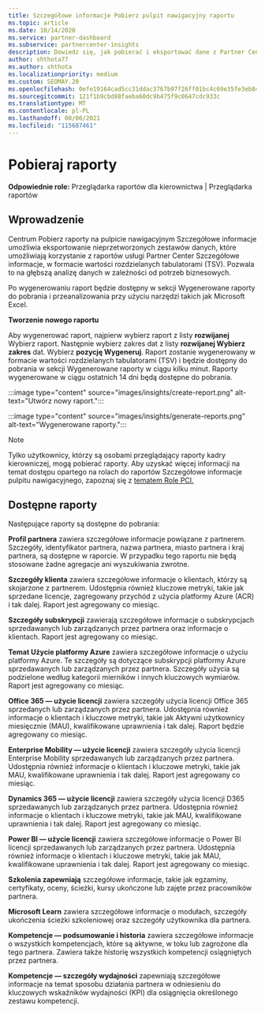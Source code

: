 ```yaml
---
title: Szczegółowe informacje Pobierz pulpit nawigacyjny raportu
ms.topic: article
ms.date: 10/14/2020
ms.service: partner-dashboard
ms.subservice: partnercenter-insights
description: Dowiedz się, jak pobierać i eksportować dane z Partner Center pulpitu nawigacyjnego raportowania i raportów Partner Center Szczegółowe informacje raportów.
author: shthota77
ms.author: shthota
ms.localizationpriority: medium
ms.custom: SEOMAY.20
ms.openlocfilehash: 0efe19164cad5cc31ddac3767b97f26ff01bc4c69e35fe3eb84708b0f86c1b80
ms.sourcegitcommit: 121f1b9cbd88faeba60dc9b475f9c0647cdc933c
ms.translationtype: MT
ms.contentlocale: pl-PL
ms.lasthandoff: 08/06/2021
ms.locfileid: "115687461"
---
```

# <a name="download-reports"></a>Pobieraj raporty

**Odpowiednie role:** Przeglądarka raportów dla kierownictwa | Przeglądarka raportów

## <a name="introduction"></a>Wprowadzenie

Centrum Pobierz raporty na pulpicie nawigacyjnym Szczegółowe informacje umożliwia eksportowanie nieprzetworzonych zestawów danych, które umożliwiają korzystanie z raportów usługi Partner Center Szczegółowe informacje, w formacie wartości rozdzielanych tabulatorami (TSV). Pozwala to na głębszą analizę danych w zależności od potrzeb biznesowych.

Po wygenerowaniu raport będzie dostępny  w sekcji Wygenerowane raporty do pobrania i przeanalizowania przy użyciu narzędzi takich jak Microsoft Excel.

**Tworzenie nowego raportu**

Aby wygenerować raport, najpierw wybierz raport z listy **rozwijanej** Wybierz raport. Następnie wybierz zakres dat z listy **rozwijanej Wybierz zakres** dat. Wybierz **pozycję Wygeneruj**. Raport zostanie wygenerowany w formacie wartości rozdzielanych tabulatorami (TSV) i będzie dostępny do pobrania w sekcji Wygenerowane raporty w ciągu kilku minut.  Raporty wygenerowane w ciągu ostatnich 14 dni będą dostępne do pobrania.

:::image type="content" source="images/insights/create-report.png" alt-text="Utwórz nowy raport.":::

:::image type="content" source="images/insights/generate-reports.png" alt-text="Wygenerowane raporty.":::

>[!NOTE] 
>Tylko użytkownicy, którzy są osobami przeglądający raporty kadry kierowniczej, mogą pobierać raporty. Aby uzyskać więcej informacji na temat dostępu opartego na rolach do raportów Szczegółowe informacje pulpitu nawigacyjnego, zapoznaj się z [tematem Role PCI.](insights-roles.md) 

## <a name="available-reports"></a>Dostępne raporty

Następujące raporty są dostępne do pobrania:

**Profil partnera** zawiera szczegółowe informacje powiązane z partnerem. Szczegóły, identyfikator partnera, nazwa partnera, miasto partnera i kraj partnera, są dostępne w raporcie. W przypadku tego raportu nie będą stosowane żadne agregacje ani wyszukiwania zwrotne.

**Szczegóły klienta** zawiera szczegółowe informacje o klientach, którzy są skojarzone z partnerem. Udostępnia również kluczowe metryki, takie jak sprzedane licencje, zagregowany przychód z użycia platformy Azure (ACR) i tak dalej. Raport jest agregowany co miesiąc.

**Szczegóły subskrypcji** zawierają szczegółowe informacje o subskrypcjach sprzedawanych lub zarządzanych przez partnera oraz informacje o klientach. Raport jest agregowany co miesiąc.

**Temat Użycie platformy Azure** zawiera szczegółowe informacje o użyciu platformy Azure. Te szczegóły są dotyczące subskrypcji platformy Azure sprzedawanych lub zarządzanych przez partnera. Szczegóły użycia są podzielone według kategorii mierników i innych kluczowych wymiarów. Raport jest agregowany co miesiąc.

**Office 365 — użycie licencji** zawiera szczegóły użycia licencji Office 365 sprzedanych lub zarządzanych przez partnera. Udostępnia również informacje o klientach i kluczowe metryki, takie jak Aktywni użytkownicy miesięcznie (MAU), kwalifikowane uprawnienia i tak dalej. Raport będzie agregowany co miesiąc.

**Enterprise Mobility — użycie licencji** zawiera szczegóły użycia licencji Enterprise Mobility sprzedawanych lub zarządzanych przez partnera. Udostępnia również informacje o klientach i kluczowe metryki, takie jak MAU, kwalifikowane uprawnienia i tak dalej. Raport jest agregowany co miesiąc.

**Dynamics 365 — użycie licencji** zawiera szczegóły użycia licencji D365 sprzedawanych lub zarządzanych przez partnera. Udostępnia również informacje o klientach i kluczowe metryki, takie jak MAU, kwalifikowane uprawnienia i tak dalej. Raport jest agregowany co miesiąc.

**Power BI — użycie licencji** zawiera szczegółowe informacje o Power BI licencji sprzedawanych lub zarządzanych przez partnera. Udostępnia również informacje o klientach i kluczowe metryki, takie jak MAU, kwalifikowane uprawnienia i tak dalej. Raport jest agregowany co miesiąc.

**Szkolenia zapewniają** szczegółowe informacje, takie jak egzaminy, certyfikaty, oceny, ścieżki, kursy ukończone lub zajęte przez pracowników partnera.

**Microsoft Learn** zawiera szczegółowe informacje o modułach, szczegóły ukończenia ścieżki szkoleniowej oraz szczegóły użytkownika dla partnera.

**Kompetencje — podsumowanie i historia** zawiera szczegółowe informacje o wszystkich kompetencjach, które są aktywne, w toku lub zagrożone dla tego partnera. Zawiera także historię wszystkich kompetencji osiągniętych przez partnera.

**Kompetencje — szczegóły wydajności** zapewniają szczegółowe informacje na temat sposobu działania partnera w odniesieniu do kluczowych wskaźników wydajności (KPI) dla osiągnięcia określonego zestawu kompetencji.

